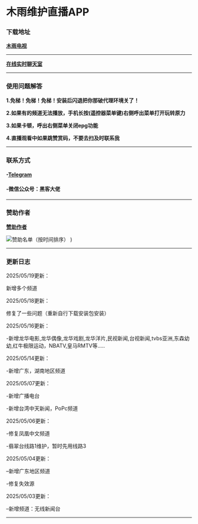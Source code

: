 # **木雨维护直播APP**



### **下载地址**

**[木雨电视](https://github.com/ALIT8569/MuYuLiveTV/releases/tag/%E6%9C%80%E6%96%B0%E7%89%88%E6%9C%AC)**

------

**[在线实时聊天室](https://lts.wsmywlkj.top/)**

------


### **使用问题解答**

**1.免梯！免梯！免梯！安装后闪退把你那破代理环境关了！**

**2.如果有的频道无法播放，手机长按(遥控器菜单键)右侧呼出菜单打开玩转原力**

**3.如果卡顿，呼出右侧菜单关闭epg功能**

**4.直播观看中如果跳赞赏码，不要去扫及时联系我**



------




### **联系方式**

#### **-[Telegram](https://t.me/mywlkjgo_bot)**

#### **-微信公众号：黑客大佬**




------



### **赞助作者**



**[赞助作者](https://github.com/ALIT8569/MuYuLiveTV/blob/642f56eeca14db997900a42a1f8af812eff7efbe/%E8%B5%9E%E5%8A%A9%E4%BD%9C%E8%80%85.md)**


![赞助名单（按时间排序）](https://github.com/user-attachments/assets/e2712e19-3c71-4d53-9b0f-196ac441a0d1)
)

------



### **更新日志**


2025/05/19更新：

新增多个频道

2025/05/18更新：

修复了一些问题（重新自行下载安装包安装）

2025/05/16更新：

-新增龙华电影,龙华偶像,龙华戏剧,龙华洋片,民视新闻,台视新闻,tvbs亚洲,东森幼幼,红牛极限运动，NBATV,皇马RMTV等.....


2025/05/14更新：

-新增广东，湖南地区频道


2025/05/07更新：

-新增广播电台

-新增台湾中天新闻，PoPc频道

2025/05/06更新：

-修复凤凰中文频道

-翡翠台线路1维护，暂时先用线路3

2025/05/04更新：

–新增广东地区频道

-修复失效源


2025/05/03更新：

–新增频道：无线新闻台

------


